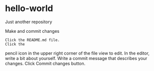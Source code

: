 # hello-world
Just another repository

Make and commit changes

    Click the README.md file.
    Click the 

pencil icon in the upper right corner of the file view to edit.
In the editor, write a bit about yourself.
Write a commit message that describes your changes.
Click Commit changes button.

